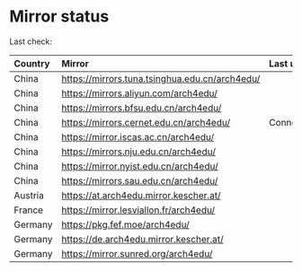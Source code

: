 <script src="./time.js"></script>
# Mirror status
Last check: <script type="text/javascript">localize(1740028886.6190376);</script>

|Country|Mirror|Last update|
|:------|:-----|:----------|
|China|https://mirrors.tuna.tsinghua.edu.cn/arch4edu/|<script type="text/javascript">localize(1739990635);</script>|
|China|https://mirrors.aliyun.com/arch4edu/|<script type="text/javascript">localize(1739990635);</script>|
|China|https://mirrors.bfsu.edu.cn/arch4edu/|<script type="text/javascript">localize(1739990635);</script>|
|China|https://mirrors.cernet.edu.cn/arch4edu/|ConnectionError|
|China|https://mirror.iscas.ac.cn/arch4edu/|<script type="text/javascript">localize(1739990629);</script>|
|China|https://mirrors.nju.edu.cn/arch4edu/|<script type="text/javascript">localize(1739947221);</script>|
|China|https://mirror.nyist.edu.cn/arch4edu/|<script type="text/javascript">localize(1739990635);</script>|
|China|https://mirrors.sau.edu.cn/arch4edu/|<script type="text/javascript">localize(1731653531);</script>|
|Austria|https://at.arch4edu.mirror.kescher.at/|<script type="text/javascript">localize(1739990635);</script>|
|France|https://mirror.lesviallon.fr/arch4edu/|<script type="text/javascript">localize(1739990635);</script>|
|Germany|https://pkg.fef.moe/arch4edu/|<script type="text/javascript">localize(1739990635);</script>|
|Germany|https://de.arch4edu.mirror.kescher.at/|<script type="text/javascript">localize(1739990635);</script>|
|Germany|https://mirror.sunred.org/arch4edu/|<script type="text/javascript">localize(1739990635);</script>|

<script src="./tablefilter/tablefilter.js"></script>
<script src="./table.js"></script>